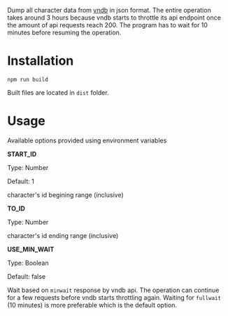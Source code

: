Dump all character data from [vndb](https://vndb.org) in json format.
The entire operation takes around 3 hours because vndb starts to throttle its api endpoint once the amount of api requests reach 200.
The program has to wait for 10 minutes before resuming the operation.

# Installation
```
npm run build
```
Built files are located in `dist` folder.


# Usage
Available options provided using environment variables

**START_ID**

Type: Number

Default: 1

character's id begining range (inclusive)

**TO_ID**

Type: Number

character's id ending range (inclusive)

**USE_MIN_WAIT**

Type: Boolean

Default: false

Wait based on `minwait` response by vndb api.
The operation can continue for a few requests before vndb starts throttling again.
Waiting for `fullwait` (10 minutes) is more preferable which is the default option.
